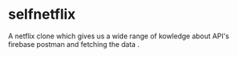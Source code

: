 # selfnetflix
 A netflix clone which gives us a wide range of kowledge about API's firebase postman and fetching the data .
